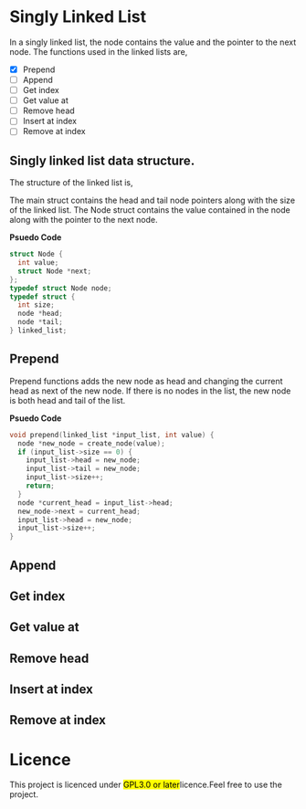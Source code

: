 # Singly Linked List
In a singly linked list, the node contains the value and the pointer to the next node. The functions used in the linked lists are,

- [x] Prepend
- [ ] Append
- [ ] Get index
- [ ] Get value at
- [ ] Remove head
- [ ] Insert at index
- [ ] Remove at index

## Singly linked list data structure.
The structure of the linked list is,

The main struct contains the head and tail node pointers along with the size of the linked list. The Node struct contains the value contained in the node along with the pointer
to the next node.

__Psuedo Code__
```c
struct Node {
  int value;
  struct Node *next;
};
typedef struct Node node;
typedef struct {
  int size;
  node *head;
  node *tail;
} linked_list;
```
## Prepend
Prepend functions adds the new node as head and changing the current head as next of the new node. If there is no nodes in the list, the new node is both head and tail of the list.

__Psuedo Code__
```c
void prepend(linked_list *input_list, int value) {
  node *new_node = create_node(value);
  if (input_list->size == 0) {
    input_list->head = new_node;
    input_list->tail = new_node;
    input_list->size++;
    return;
  }
  node *current_head = input_list->head;
  new_node->next = current_head;
  input_list->head = new_node;
  input_list->size++;
}
```
## Append
## Get index
## Get value at
## Remove head
## Insert at index
## Remove at index
# Licence
This project is licenced under <mark>GPL3.0 or later</mark>licence.Feel free to use the project.

